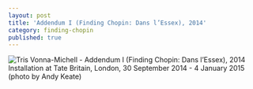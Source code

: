 ```yaml
---
layout: post
title: 'Addendum I (Finding Chopin: Dans l’Essex), 2014'
category: finding-chopin
published: true
---
```


![Tris Vonna-Michell - Addendum I (Finding Chopin: Dans l’Essex), 2014]({{site.baseurl}}/assets/img/0405-addendum-I-finding-chopin-dans-lessex-2014.jpg)
Installation at Tate Britain, London, 30 September 2014 - 4 January 2015 (photo by Andy Keate)
